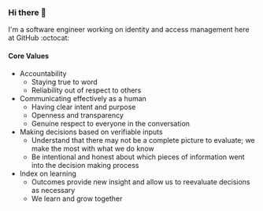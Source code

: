 ### Hi there 👋

I'm a software engineer working on identity and access management here at GitHub :octocat:

#### Core Values

- Accountability
  - Staying true to word
  - Reliability out of respect to others
- Communicating effectively as a human
  - Having clear intent and purpose
  - Openness and transparency
  - Genuine respect to everyone in the conversation
- Making decisions based on verifiable inputs
  - Understand that there may not be a complete picture to evaluate; we make the most with what we do know
  - Be intentional and honest about which pieces of information went into the decision making process
- Index on learning
  - Outcomes provide new insight and allow us to reevaluate decisions as necessary
  - We learn and grow together
